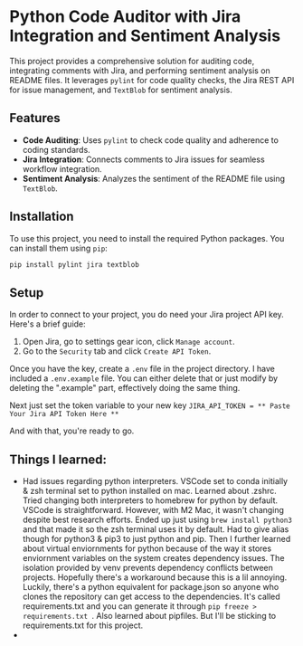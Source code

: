 # Python Code Auditor with Jira Integration and Sentiment Analysis

This project provides a comprehensive solution for auditing code, integrating comments with Jira, and performing sentiment analysis on README files. It leverages `pylint` for code quality checks, the Jira REST API for issue management, and `TextBlob` for sentiment analysis.

## Features

- **Code Auditing**: Uses `pylint` to check code quality and adherence to coding standards.
- **Jira Integration**: Connects comments to Jira issues for seamless workflow integration.
- **Sentiment Analysis**: Analyzes the sentiment of the README file using `TextBlob`.

## Installation

To use this project, you need to install the required Python packages. You can install them using `pip`:

```bash
pip install pylint jira textblob
```

## Setup

In order to connect to your project, you do need your Jira project API key. Here's a brief guide:

1. Open Jira, go to settings gear icon, click `Manage account`.
2. Go to the `Security` tab and click `Create API Token`.

Once you have the key, create a `.env` file in the project directory. I have included a `.env.example` file. You can either delete that or just modify by deleting the ".example" part, effectively doing the same thing. 

Next just set the token variable to your new key `JIRA_API_TOKEN = ** Paste Your Jira API Token Here **`

And with that, you're ready  to go. 

## Things I learned:
* Had issues regarding python interpreters. VSCode set to conda initially & zsh terminal set to python installed on mac. Learned about .zshrc. Tried changing both interpreters to homebrew for python by default. VSCode is straightforward. However, with M2 Mac, it wasn't changing despite best research efforts. Ended up just using `brew install python3` and that made it so the zsh terminal uses it by default. Had to give alias though for python3 & pip3 to just python and pip. Then I further learned about virtual enviornments for python because of the way it stores enviornment variables on the system creates dependency issues. The isolation provided by venv prevents dependency conflicts between projects. Hopefully there's a workaround because this is a lil annoying. Luckily, there's a python equivalent for package.json so anyone who clones the repository can get access to the dependencies. It's called requirements.txt and you can generate it through `pip freeze > requirements.txt `. Also learned about pipfiles. But I'll be sticking to requirements.txt for this project. 
* 
